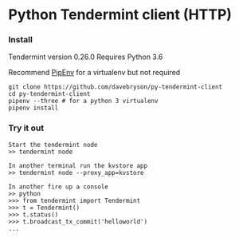 # Python Tendermint client (HTTP)

### Install
Tendermint version 0.26.0
Requires Python 3.6

Recommend [PipEnv](http://docs.pipenv.org/en/latest/) for a virtualenv but not required
```
git clone https://github.com/davebryson/py-tendermint-client
cd py-tendermint-client
pipenv --three # for a python 3 virtualenv
pipenv install
```

### Try it out
```
Start the tendermint node
>> tendermint node

In another terminal run the kvstore app
>> tendermint node --proxy_app=kvstore

In another fire up a console
>> python
>>> from tendermint import Tendermint
>>> t = Tendermint()
>>> t.status()
>>> t.broadcast_tx_commit('helloworld')
...
```
